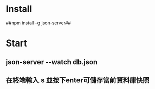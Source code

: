 # Install #
##npm install -g json-server##

# Start #
## json-server --watch db.json ##

## 在終端輸入 s 並按下enter可儲存當前資料庫快照 ##